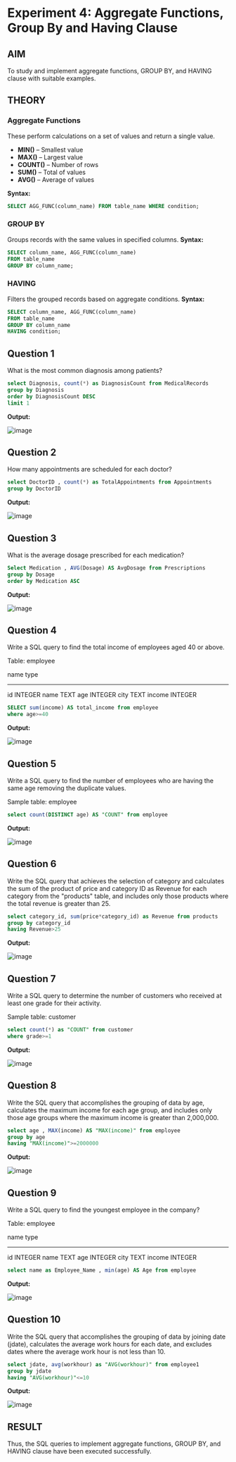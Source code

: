 # Experiment 4: Aggregate Functions, Group By and Having Clause

## AIM
To study and implement aggregate functions, GROUP BY, and HAVING clause with suitable examples.

## THEORY

### Aggregate Functions
These perform calculations on a set of values and return a single value.

- **MIN()** – Smallest value  
- **MAX()** – Largest value  
- **COUNT()** – Number of rows  
- **SUM()** – Total of values  
- **AVG()** – Average of values

**Syntax:**
```sql
SELECT AGG_FUNC(column_name) FROM table_name WHERE condition;
```
### GROUP BY
Groups records with the same values in specified columns.
**Syntax:**
```sql
SELECT column_name, AGG_FUNC(column_name)
FROM table_name
GROUP BY column_name;
```
### HAVING
Filters the grouped records based on aggregate conditions.
**Syntax:**
```sql
SELECT column_name, AGG_FUNC(column_name)
FROM table_name
GROUP BY column_name
HAVING condition;
```

**Question 1**
--
What is the most common diagnosis among patients?
```sql
select Diagnosis, count(*) as DiagnosisCount from MedicalRecords
group by Diagnosis
order by DiagnosisCount DESC
limit 1 
```

**Output:**

![image](https://github.com/user-attachments/assets/0820458e-1cda-4d48-9c87-89c9c901fccf)

**Question 2**
---
How many appointments are scheduled for each doctor?
```sql
select DoctorID , count(*) as TotalAppointments from Appointments
group by DoctorID
```

**Output:**

![image](https://github.com/user-attachments/assets/2615a89a-6928-4fb4-8361-8a290a09036a)

**Question 3**
---
What is the average dosage prescribed for each medication?
```sql
Select Medication , AVG(Dosage) AS AvgDosage from Prescriptions
group by Dosage
order by Medication ASC
```

**Output:**

![image](https://github.com/user-attachments/assets/c2e36f95-42cc-4f67-95ec-9a9108ec54b0)

**Question 4**
---
Write a SQL query to find the total income of employees aged 40 or above.

Table: employee

name        type
----------  ----------
id          INTEGER
name        TEXT
age         INTEGER
city        TEXT
income      INTEGER
```sql
SELECT sum(income) AS total_income from employee
where age>=40
```

**Output:**

![image](https://github.com/user-attachments/assets/95db1051-0235-4b6b-8189-f2c3738369f0)

**Question 5**
---
Write a SQL query to find the number of employees who are having the same age removing the duplicate values.

Sample table: employee


```sql
select count(DISTINCT age) AS "COUNT" from employee
```

**Output:**

![image](https://github.com/user-attachments/assets/d3cf6a89-bdff-4fef-886a-682c85112209)

**Question 6**
---
Write the SQL query that achieves the selection of category and calculates the sum of the product of price and category ID as Revenue for each category from the "products" table, and includes only those products where the total revenue is greater than 25.
```sql
select category_id, sum(price*category_id) as Revenue from products
group by category_id
having Revenue>25
```

**Output:**

![image](https://github.com/user-attachments/assets/6c174003-9f77-48fe-a481-4727bad496b5)

**Question 7**
---
Write a SQL query to determine the number of customers who received at least one grade for their activity.

Sample table: customer
```sql
select count(*) as "COUNT" from customer
where grade>=1
```

**Output:**

![image](https://github.com/user-attachments/assets/5732eadf-44b3-4378-923b-cdbf1d040247)

**Question 8**
---
Write the SQL query that accomplishes the grouping of data by age, calculates the maximum income for each age group, and includes only those age groups where the maximum income is greater than 2,000,000.
```sql
select age , MAX(income) AS "MAX(income)" from employee
group by age
having "MAX(income)">=2000000
```

**Output:**

![image](https://github.com/user-attachments/assets/387c84b5-c998-4c7e-b586-3e95d08d893f)

**Question 9**
---
Write a SQL query to find the youngest employee in the company?

Table: employee

name        type
----------  ----------
id          INTEGER
name        TEXT
age         INTEGER
city        TEXT
income      INTEGER

```sql
select name as Employee_Name , min(age) AS Age from employee
```

**Output:**

![image](https://github.com/user-attachments/assets/bf225b77-5cb7-41c5-90b7-d87a9f5ea115)

**Question 10**
---
Write the SQL query that accomplishes the grouping of data by joining date (jdate), calculates the average work hours for each date, and excludes dates where the average work hour is not less than 10.
```sql
select jdate, avg(workhour) as "AVG(workhour)" from employee1
group by jdate
having "AVG(workhour)"<=10
```

**Output:**

![image](https://github.com/user-attachments/assets/85e9a65d-daa5-4e3c-933a-4c194a6576b7)


## RESULT
Thus, the SQL queries to implement aggregate functions, GROUP BY, and HAVING clause have been executed successfully.

